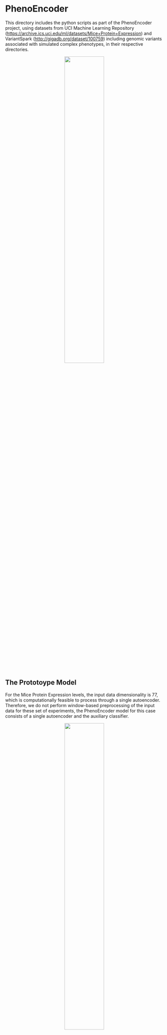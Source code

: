 # PhenoEncoder
This directory includes the python scripts as part of the PhenoEncoder project, using datasets from UCI Machine Learning Repository (https://archive.ics.uci.edu/ml/datasets/Mice+Protein+Expression) and VariantSpark (http://gigadb.org/dataset/100759) including genomic variants associated with simulated complex phenotypes, in their respective directories.

<p align="center">
  <img width=50% height=50% src="https://github.com/user-attachments/assets/2e7ad93b-20be-4006-80aa-bd19f87268c1">
</p>

## The Prototoype Model
For the Mice Protein Expression levels, the input data dimensionality is 77, which is computationally feasible to process through a single autoencoder. Therefore, we do not perform window-based preprocessing of the input data for these set of experiments, the PhenoEncoder model for this case consists of a single autoencoder and the auxiliary classifier.

<p align="center">
  <img width=50% height=50% src="https://github.com/user-attachments/assets/ea396e65-47b6-4b06-8be0-e90b4b223e7c">
</p>

## The Full PhenoEncoder
The VariantSpark dataset includes real genotyping data of 2,504 samples from 1000-Genomes Project for which binary phenotype labels are simulated using the Polygenic Epistatic Phenotype Simulator (PEPS) (https://pubmed.ncbi.nlm.nih.gov/38269921/). In our experiments, we used the phenotype simulated with the options cnf=8 and run=3. It is possible to modify these options in the scripts for testing our methodology under different PEPS phenotypes.

For the multiple autoencoder architecture, SNP datasets need to be pre-processed. The necesssary order of the corresponding pre-processing scripts for this set of experiments is: 
```bash

```
